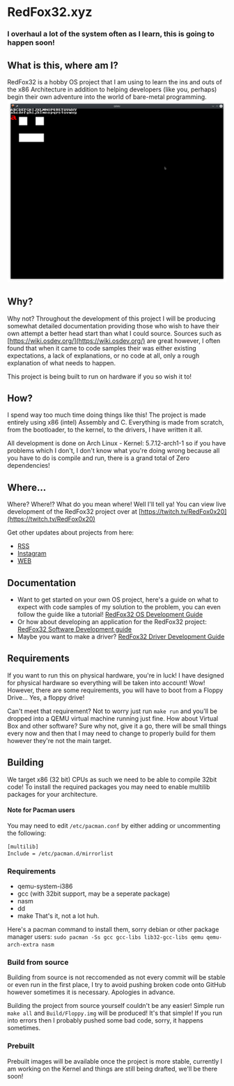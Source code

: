 # RedFox32.xyz
### I overhaul a lot of the system often as I learn, this is going to happen soon!
## What is this, where am I?
RedFox32 is a hobby OS project that I am using to learn the ins and outs of the x86 Architecture in addition to helping developers (like you, perhaps) begin their own adventure into the world of bare-metal programming.
![Image of the running OS](Img/FontRenderingAndKeyboardInput.png  "Nothing to see here!")

## Why?
Why not? Throughout the development of this project I will be producing somewhat detailed documentation providing those who wish to have their own attempt a better head start than what I could source. Sources such as [https://wiki.osdev.org/](https://wiki.osdev.org/)  are great however, I often found that when it came to code samples their was either existing expectations, a lack of explanations, or no code at all, only a rough explanation of what needs to happen.

This project is being built to run on hardware if you so wish it to!

## How?
I spend way too much time doing things like this! The project is made entirely using x86 (intel) Assembly and C. Everything is made from scratch, from the bootloader, to the kernel, to the drivers, I have written it all. 

All development is done on Arch Linux - Kernel: 5.7.12-arch1-1 so if you have problems which I don't, I don't know what you're doing wrong because all you have to do is compile and run, there is a grand total of Zero dependencies!

## Where...
Where? Where!? What do you mean where! Well I'll tell ya! You can view live development of the RedFox32 project over at [https://twitch.tv/RedFox0x20](https://twitch.tv/RedFox0x20)

Get other updates about projects from here:
- [RSS](https://redfox32.xyz/rss.xml)
- [Instagram](https://instagram.com/redfox0x20)
- [WEB](https://redfox32.xyz/)
## Documentation
- Want to get started on your own OS project, here's a guide on what to expect with code samples of my solution to the problem, you can even follow the guide like a tutorial! [RedFox32 OS Development Guide](Documentation/RedFox32DevelopersGuide.pdf)
- Or how about developing an application for the RedFox32 project: [RedFox32 Software Development guide](RedFox32/Documentation/RedFox32SoftwareDevelopmentGuide.pdf)
- Maybe you want to make a driver? [RedFox32 Driver Development Guide](RedFox32/Documentation/RedFox32DriverDevelopmentGuide)

## Requirements
If you want to run this on physical hardware, you're in luck! I have designed for physical hardware so everything will be taken into account! Wow! However, there are some requirements, you will have to boot from a Floppy Drive... Yes, a floppy drive!

Can't meet that requirement? Not to worry just run `make run` and you'll be dropped into a QEMU virtual machine running just fine. How about Virtual Box and other software? Sure why not, give it a go, there will be small things every now and then that I may need to change to properly build for them however they're not the main target.

## Building
We target x86 (32 bit) CPUs as such we need to be able to compile 32bit code! To install the required packages you may need to enable multilib packages for your architecture.
#### Note for Pacman users
You may need to edit `/etc/pacman.conf` by either adding or uncommenting the following:
```
[multilib]
Include = /etc/pacman.d/mirrorlist
```
### Requirements
- qemu-system-i386
- gcc (with 32bit support, may be a seperate package)
- nasm
- dd
- make
That's it, not a lot huh.

Here's a pacman command to install them, sorry debian or other package manager users:
`sudo pacman -Ss gcc gcc-libs lib32-gcc-libs qemu qemu-arch-extra nasm`

### Build from source
Building from source is not reccomended as not every commit will be stable or even run in the first place, I try to avoid pushing broken code onto GitHub however sometimes it is necessary. Apologies in advance. 

Building the project from source yourself couldn't be any easier! Simple run ` make all` and `Build/Floppy.img` will be produced! It's that simple! If you run into errors then I probably pushed some bad code, sorry, it happens sometimes.

### Prebuilt
Prebuilt images will be available once the project is more stable, currently I am working on the Kernel and things are still being drafted, we'll be there soon!
